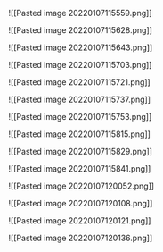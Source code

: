 ![[Pasted image 20220107115559.png]]

![[Pasted image 20220107115628.png]]

![[Pasted image 20220107115643.png]]

![[Pasted image 20220107115703.png]]

![[Pasted image 20220107115721.png]]

![[Pasted image 20220107115737.png]]

![[Pasted image 20220107115753.png]]

![[Pasted image 20220107115815.png]]

![[Pasted image 20220107115829.png]]

![[Pasted image 20220107115841.png]]

![[Pasted image 20220107120052.png]]

![[Pasted image 20220107120108.png]]

![[Pasted image 20220107120121.png]]

![[Pasted image 20220107120136.png]]

